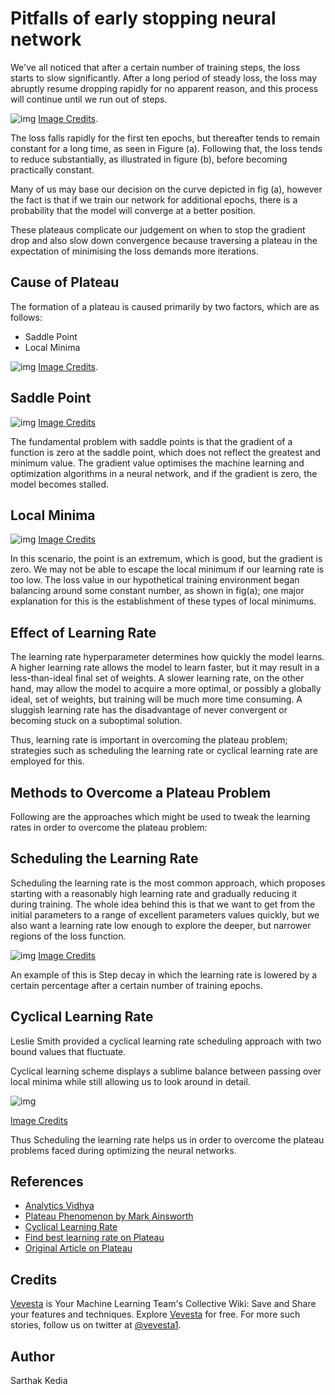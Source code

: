# Pitfalls of early stopping neural network
We've all noticed that after a certain number of training steps, the loss starts to slow significantly. After a long period of steady loss, the loss may abruptly resume dropping rapidly for no apparent reason, and this process will continue until we run out of steps.

![img](https://cdn-images-1.medium.com/max/900/0*rA05n6siCddLinjn.png)
[Image Credits](https://cdn-images-1.medium.com/max/900/0*rA05n6siCddLinjn.png).

The loss falls rapidly for the first ten epochs, but thereafter tends to remain constant for a long time, as seen in Figure (a). Following that, the loss tends to reduce substantially, as illustrated in figure (b), before becoming practically constant.

Many of us may base our decision on the curve depicted in fig (a), however the fact is that if we train our network for additional epochs, there is a probability that the model will converge at a better position.

These plateaus complicate our judgement on when to stop the gradient drop and also slow down convergence because traversing a plateau in the expectation of minimising the loss demands more iterations.

## Cause of Plateau
The formation of a plateau is caused primarily by two factors, which are as follows:
* Saddle Point
* Local Minima

![img](https://cdn-images-1.medium.com/max/900/1*-ya2AEsB91XDsjXkMjs-tg.png)
[Image Credits](https://medium.com/r/?url=https%3A%2F%2Fwww.researchgate.net%2Ffigure%2FDefinition-of-grey-level-blobs-from-local-minima-and-saddle-points-2D-case_fig1_10651758).

## Saddle Point

![img](https://cdn-images-1.medium.com/max/900/0*OQE_bSxccQ6R45P5.png)
[Image Credits](https://medium.com/r/?url=https%3A%2F%2Fen.wikipedia.org%2Fwiki%2FSaddle_point)

The fundamental problem with saddle points is that the gradient of a function is zero at the saddle point, which does not reflect the greatest and minimum value. The gradient value optimises the machine learning and optimization algorithms in a neural network, and if the gradient is zero, the model becomes stalled.

## Local Minima

![img](https://cdn-images-1.medium.com/max/900/0*UfvC_Z1JespJIOcr.png)
[Image Credits](https://www.researchgate.net/figure/1st-order-saddle-point-in-the-3-dimensional-surface-Surface-is-described-by-the_fig7_280804948)

In this scenario, the point is an extremum, which is good, but the gradient is zero. We may not be able to escape the local minimum if our learning rate is too low. The loss value in our hypothetical training environment began balancing around some constant number, as shown in fig(a); one major explanation for this is the establishment of these types of local minimums.

## Effect of Learning Rate
The learning rate hyperparameter determines how quickly the model learns. A higher learning rate allows the model to learn faster, but it may result in a less-than-ideal final set of weights. A slower learning rate, on the other hand, may allow the model to acquire a more optimal, or possibly a globally ideal, set of weights, but training will be much more time consuming. A sluggish learning rate has the disadvantage of never convergent or becoming stuck on a suboptimal solution.

Thus, learning rate is important in overcoming the plateau problem; strategies such as scheduling the learning rate or cyclical learning rate are employed for this.

## Methods to Overcome a Plateau Problem
Following are the approaches which might be used to tweak the learning rates in order to overcome the plateau problem:

## Scheduling the Learning Rate
Scheduling the learning rate is the most common approach, which proposes starting with a reasonably high learning rate and gradually reducing it during training. The whole idea behind this is that we want to get from the initial parameters to a range of excellent parameters values quickly, but we also want a learning rate low enough to explore the deeper, but narrower regions of the loss function.

![img](https://cdn-images-1.medium.com/max/900/0*lv38Hvzb6PwX0ZNt.png)
[Image Credits](https://medium.com/r/?url=https%3A%2F%2Fwww.researchgate.net%2Ffigure%2FStep-Decay-Learning-Rate_fig3_337159046)

An example of this is Step decay in which the learning rate is lowered by a certain percentage after a certain number of training epochs.

## Cyclical Learning Rate
Leslie Smith provided a cyclical learning rate scheduling approach with two bound values that fluctuate.

Cyclical learning scheme displays a sublime balance between passing over local minima while still allowing us to look around in detail.

![img](https://cdn-images-1.medium.com/max/900/0*lgTFEwR5GT2u2EX4.png)

[Image Credits](https://medium.com/r/?url=https%3A%2F%2Farxiv.org%2Fpdf%2F1506.01186.pdf)

Thus Scheduling the learning rate helps us in order to overcome the plateau problems faced during optimizing the neural networks.

## References
* [Analytics Vidhya](https://medium.com/r/?url=https%3A%2F%2Fanalyticsindiamag.com%2Fwhat-is-the-plateau-problem-in-neural-networks-and-how-to-fix-it%2F)
* [Plateau Phenomenon by Mark Ainsworth](https://medium.com/r/?url=https%3A%2F%2Farxiv.org%2Fpdf%2F2007.07213.pdf)
* [Cyclical Learning Rate](https://medium.com/r/?url=https%3A%2F%2Farxiv.org%2Fpdf%2F1506.01186.pdf)
* [Find best learning rate on Plateau](https://medium.com/r/?url=https%3A%2F%2Fgithub.com%2FJonnoFTW%2Fkeras_find_lr_on_plateau)
* [Original Article on Plateau](https://www.vevesta.com/blog/13-Early-stopping-of-neural-network-might-not-be-optimal-decision-Plateau-problem?utm_source=GitHub_VevestaX_plateauProblem)

## Credits
[Vevesta](https://www.vevesta.com?utm_source=Github_VevestaX_Plateau) is Your Machine Learning Team's Collective Wiki: Save and Share your features and techniques. Explore [Vevesta](https://www.vevesta.com?utm_source=Github_VevestaX_Plateau) for free. For more such stories, follow us on twitter at [@vevesta1](http://twitter.com/vevesta1).

## Author
Sarthak Kedia

